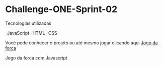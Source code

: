 # Challenge-ONE-Sprint-02

Tecnologias utilizadas

-JavaScript
-HTML
-CSS

<p>Você pode conhecer o projeto ou até mesmo jogar clicando aqui <a href="https://thomas-tavares.github.io/Challenge-ONE-Sprint-02/start.html/" target="_blank">Jogo da forca</a></p>

Jogo da forca com Javascript
